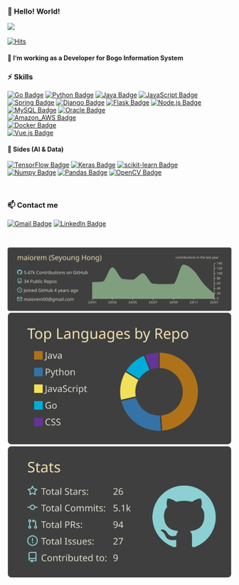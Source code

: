 
### 👋 Hello! World!
<a href="https://hhpluscertificateofcompletion.oopy.io/">
  <img src="https://static.spartacodingclub.kr/hanghae99/plus/completion/badge_black.svg" />
</a>

[![Hits](https://hits.seeyoufarm.com/api/count/incr/badge.svg?url=https%3A%2F%2Fgithub.com%2Fmaiorem%2Fhit-counter&count_bg=%23E58D98&title_bg=%23111010&icon=verizon.svg&icon_color=%23E7E7E7&title=hits&edge_flat=false)](https://hits.seeyoufarm.com)
<br />
#### 🔭 I’m working as a Developer for Bogo Information System 

### ⚡ Skills
[![Go Badge](https://img.shields.io/badge/Go-00ADD8?logo=Go&logoColor=white)]()
[![Python Badge](https://img.shields.io/badge/Python-3776AB?logo=Python&logoColor=white)]()
[![Java Badge](https://img.shields.io/badge/Java-007396?logo=Java&logoColor=white)]()
[![JavaScript Badge](https://img.shields.io/badge/JavaScript-F7DF1E?logo=JavaScript&logoColor=white)]() 
<br />
[![Spring Badge](https://img.shields.io/badge/Spring-6DB33F?logo=Spring&logoColor=white)]()
[![Django Badge](https://img.shields.io/badge/Django-092E20?logo=Django&logoColor=white)]()
[![Flask Badge](https://img.shields.io/badge/Flask-000000?logo=Flask&logoColor=white)]()
[![Node.js Badge](https://img.shields.io/badge/Node.js-339933?logo=Node.js&logoColor=white)]()
<br />
[![MySQL Badge](https://img.shields.io/badge/MySQL-4479A1?logo=MySQL&logoColor=white)]()
[![Oracle Badge](https://img.shields.io/badge/Oracle-F80000?logo=Oracle&logoColor=white)]()
<br />
[![Amazon_AWS Badge](https://img.shields.io/badge/Amazon+AWS-232F3E?logo=Amazon+AWS&logoColor=white)]()
<br />
[![Docker Badge](https://img.shields.io/badge/Docker-2496ED?logo=Docker&logoColor=white)]()
<br />
[![Vue.js Badge](https://img.shields.io/badge/Vue.js-4FC08D?logo=Vue.js&logoColor=white)]() 
<br />

#### 💬 Sides (AI & Data)
 [![TensorFlow Badge](https://img.shields.io/badge/TensorFlow-FF6F00?logo=TensorFlow&logoColor=white)]()
 [![Keras Badge](https://img.shields.io/badge/Keras-D00000?logo=Keras&logoColor=white)]() 
 [![scikit-learn Badge](https://img.shields.io/badge/scikit-learn-F7931E?logo=scikit-learn&logoColor=white)]()
 <br />
 [![Numpy Badge](https://img.shields.io/badge/Numpy-013243?logo=Numpy&logoColor=white)]() 
 [![Pandas Badge](https://img.shields.io/badge/pandas-150458?logo=pandas&logoColor=white)]() 
 [![OpenCV Badge](https://img.shields.io/badge/OpenCV-5C3EE8?logo=OpenCV&logoColor=white)]() 

<br />



### 📫 Contact me
[![Gmail Badge](https://img.shields.io/badge/Gmail-d14836?logo=Gmail&logoColor=white&link=mailto:maiorem00@gmail.com)](mailto:maiorem00@gmail.com)
[![LinkedIn Badge](https://img.shields.io/badge/LinkedIn-0077B5?logo=LinkedIn&logoColor=white&link=https://www.linkedin.com/in/seyoung-hong-8155b21bb//)](https://www.linkedin.com/in/seyoung-hong-8155b21bb/)

<br />


[![](https://raw.githubusercontent.com/maiorem/maiorem/master/profile-summary-card-output/zenburn/0-profile-details.svg)](https://github.com/vn7n24fzkq/github-profile-summary-cards)
[![](https://raw.githubusercontent.com/maiorem/maiorem/master/profile-summary-card-output/zenburn/1-repos-per-language.svg)](https://github.com/vn7n24fzkq/github-profile-summary-cards)
[![](https://raw.githubusercontent.com/maiorem/maiorem/master/profile-summary-card-output/zenburn/3-stats.svg)](https://github.com/vn7n24fzkq/github-profile-summary-cards) 
        
<!--
**maiorem/maiorem** is a ✨ _special_ ✨ repository because its `README.md` (this file) appears on your GitHub profile.

Here are some ideas to get you started:

- 🔭 I’m currently working on ...
- 🌱 I’m currently learning Python, DL, ML, Java, Web, AWS
- 💬 Ask me about ...
- 📫 How to reach me: ...
- 😄 Pronouns: ...
- ⚡ Fun fact: ...
-->

